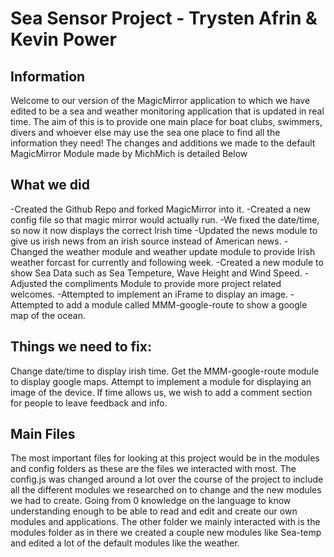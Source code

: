 <h1>Sea Sensor Project - Trysten Afrin & Kevin Power</h1>
<body>
<h2> Information </h2>
<p>
Welcome to our version of the MagicMirror application to which we have edited to be a sea and weather monitoring application that is updated in real time. The aim of this is to provide one main place for boat clubs, swimmers, divers and whoever else may use the sea one place to find all the information they need! The changes and additions we made to the default MagicMirror Module made by MichMich is detailed Below
</p>
<h2>What we did</h2>
<p2> 
  -Created the Github Repo and forked MagicMirror into it.
  -Created a new config file so that magic mirror would actually run.
  -We fixed the date/time, so now it now displays the correct Irish time
  -Updated the news module to give us irish news from an irish source instead of American news.
  -Changed the weather module and weather update module to provide Irish weather forcast for currently and following week.
  -Created a new module to show Sea Data such as Sea Tempeture, Wave Height and Wind Speed.
  -Adjusted the compliments Module to provide more project related welcomes.
  -Attempted to implement an iFrame to display an image.
  -Attempted to add a module called MMM-google-route to show a google map of the ocean.
</p2>

<h2> Things we need to fix: </h2>
<p3>
  Change date/time to display irish time.
  Get the MMM-google-route module to display google maps.
  Attempt to implement a module for displaying an image of the device.
  If time allows us, we wish to add a comment section for people to leave feedback and info.
</p3>
<H2>Main Files</H2>
<p4>
  The most important files for looking at this project would be in the modules and config folders as these are the files we interacted with most. The config.js was changed around a lot over the course of the project to include all the different modules we researched on to change and the new modules we had to create. Going from 0 knowledge on the language to know understanding enough to be able to read and edit and create our own modules and applications. The other folder we mainly interacted with is the modules folder as in there we created a couple new modules like Sea-temp and edited a lot of the default modules like the weather.
</p4>
</body>
